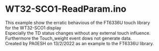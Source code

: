 # WT32-SCO1-ReadParam.ino  

This example show the erratic behavious of the FT6336U touch library  
for the WT32-SCO1 display  
Especially the TD status changes without any external touch influence.  
Furthermore the Touch_weight event dows not generate data.  
Created by PA0ESH on 13/2/2022 as an example to the FT6336U library.  
 
